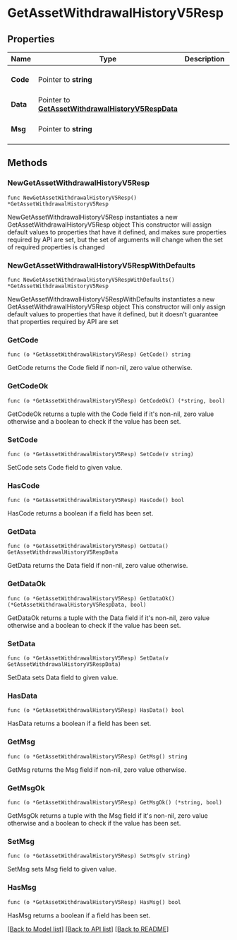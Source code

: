 # GetAssetWithdrawalHistoryV5Resp

## Properties

Name | Type | Description | Notes
------------ | ------------- | ------------- | -------------
**Code** | Pointer to **string** |  | [optional] [default to ""]
**Data** | Pointer to [**GetAssetWithdrawalHistoryV5RespData**](GetAssetWithdrawalHistoryV5RespData.md) |  | [optional] 
**Msg** | Pointer to **string** |  | [optional] [default to ""]

## Methods

### NewGetAssetWithdrawalHistoryV5Resp

`func NewGetAssetWithdrawalHistoryV5Resp() *GetAssetWithdrawalHistoryV5Resp`

NewGetAssetWithdrawalHistoryV5Resp instantiates a new GetAssetWithdrawalHistoryV5Resp object
This constructor will assign default values to properties that have it defined,
and makes sure properties required by API are set, but the set of arguments
will change when the set of required properties is changed

### NewGetAssetWithdrawalHistoryV5RespWithDefaults

`func NewGetAssetWithdrawalHistoryV5RespWithDefaults() *GetAssetWithdrawalHistoryV5Resp`

NewGetAssetWithdrawalHistoryV5RespWithDefaults instantiates a new GetAssetWithdrawalHistoryV5Resp object
This constructor will only assign default values to properties that have it defined,
but it doesn't guarantee that properties required by API are set

### GetCode

`func (o *GetAssetWithdrawalHistoryV5Resp) GetCode() string`

GetCode returns the Code field if non-nil, zero value otherwise.

### GetCodeOk

`func (o *GetAssetWithdrawalHistoryV5Resp) GetCodeOk() (*string, bool)`

GetCodeOk returns a tuple with the Code field if it's non-nil, zero value otherwise
and a boolean to check if the value has been set.

### SetCode

`func (o *GetAssetWithdrawalHistoryV5Resp) SetCode(v string)`

SetCode sets Code field to given value.

### HasCode

`func (o *GetAssetWithdrawalHistoryV5Resp) HasCode() bool`

HasCode returns a boolean if a field has been set.

### GetData

`func (o *GetAssetWithdrawalHistoryV5Resp) GetData() GetAssetWithdrawalHistoryV5RespData`

GetData returns the Data field if non-nil, zero value otherwise.

### GetDataOk

`func (o *GetAssetWithdrawalHistoryV5Resp) GetDataOk() (*GetAssetWithdrawalHistoryV5RespData, bool)`

GetDataOk returns a tuple with the Data field if it's non-nil, zero value otherwise
and a boolean to check if the value has been set.

### SetData

`func (o *GetAssetWithdrawalHistoryV5Resp) SetData(v GetAssetWithdrawalHistoryV5RespData)`

SetData sets Data field to given value.

### HasData

`func (o *GetAssetWithdrawalHistoryV5Resp) HasData() bool`

HasData returns a boolean if a field has been set.

### GetMsg

`func (o *GetAssetWithdrawalHistoryV5Resp) GetMsg() string`

GetMsg returns the Msg field if non-nil, zero value otherwise.

### GetMsgOk

`func (o *GetAssetWithdrawalHistoryV5Resp) GetMsgOk() (*string, bool)`

GetMsgOk returns a tuple with the Msg field if it's non-nil, zero value otherwise
and a boolean to check if the value has been set.

### SetMsg

`func (o *GetAssetWithdrawalHistoryV5Resp) SetMsg(v string)`

SetMsg sets Msg field to given value.

### HasMsg

`func (o *GetAssetWithdrawalHistoryV5Resp) HasMsg() bool`

HasMsg returns a boolean if a field has been set.


[[Back to Model list]](../README.md#documentation-for-models) [[Back to API list]](../README.md#documentation-for-api-endpoints) [[Back to README]](../README.md)


